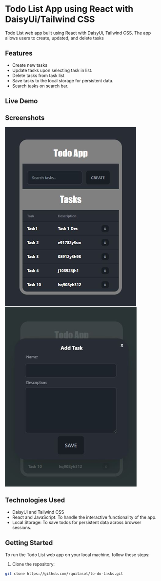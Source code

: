 # Todo List App using React with DaisyUi/Tailwind CSS

Todo List web app built using React with DaisyUi, Tailwind CSS.
The app allows users to create, updated, and delete tasks

## Features

- Create new tasks
- Update tasks upon selecting task in list.
- Delete tasks from task list
- Save tasks to the local storage for persistent data.
- Search tasks on search bar.

## Live Demo

## Screenshots

![image](https://github.com/rquitasol/to-do-tasks/blob/main/src/assets/screenshots/TaskApp.JPG)
![image](https://github.com/rquitasol/to-do-tasks/blob/main/src/assets/screenshots/TaskCreate.JPG)

## Technologies Used

- DaisyUi and Tailwind CSS
- React and JavaScript: To handle the interactive functionality of the app.
- Local Storage: To save todos for persistent data across browser sessions.

## Getting Started

To run the Todo List web app on your local machine, follow these steps:

1. Clone the repository:

```bash
git clone https://github.com/rquitasol/to-do-tasks.git
```
